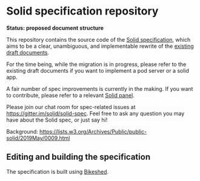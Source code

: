 # Solid specification repository

**Status: proposed document structure**

This repository contains the source code of the [Solid specification](https://solid.github.io/specification/),
which aims to be a clear, unambiguous, and implementable rewrite of the [existing draft documents](https://github.com/solid/solid-spec/).

For the time being, while the migration is in progress, please refer to the existing draft documents if you want to implement a pod server or a solid app.

A fair number of spec improvements is currently in the making. If you want to contribute, please refer to a relevant [Solid panel](https://github.com/solid/culture/blob/master/panels.md).

Please join our chat room for spec-related issues at https://gitter.im/solid/solid-spec. Feel free to ask any question you may have about the Solid spec, or just say hi!

Background:
https://lists.w3.org/Archives/Public/public-solid/2019May/0009.html


## Editing and building the specification
The specification is built using [Bikeshed](https://tabatkins.github.io/bikeshed/).
